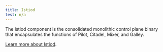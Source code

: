 ```yaml
---
title: Istiod
test: n/a
---
```


The Istiod component is the consolidated monolithic control plane binary that encapsulates the functions of Pilot, Citadel, Mixer, and Galley.

[Learn more about Istiod](/blog/2020/tradewinds-2020/#fewer-moving-parts).
